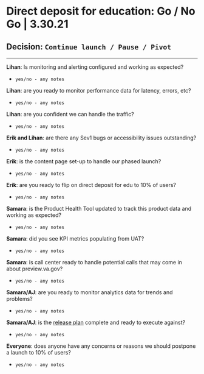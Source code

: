 # Direct deposit for education: Go / No Go | 3.30.21

## Decision: `Continue launch / Pause / Pivot`

---

**Lihan**: Is monitoring and alerting configured and working as expected?
- `yes/no - any notes`

**Lihan**: are you ready to monitor performance data for latency, errors, etc?
- `yes/no - any notes`

**Lihan**: are you confident we can handle the traffic?
- `yes/no - any notes`

**Erik and Lihan**: are there any Sev1 bugs or accessibility issues outstanding?
- `yes/no - any notes`

**Erik**: is the content page set-up to handle our phased launch?
- `yes/no - any notes`

**Erik**: are you ready to flip on direct deposit for edu to 10% of users?
- `yes/no - any notes`

**Samara**: is the Product Health Tool updated to track this product data and working as expected?
- `yes/no - any notes`

**Samara**: did you see KPI metrics populating from UAT?
- `yes/no - any notes`

**Samara**: is call center ready to handle potential calls that may come in about preview.va.gov?
- `yes/no - any notes`

**Samara/AJ**: are you ready to monitor analytics data for trends and problems?
- `yes/no - any notes`

**Samara/AJ**: is the [release plan](https://github.com/department-of-veterans-affairs/va.gov-team/blob/master/products/identity-personalization/direct-deposit/edu-direct-deposit/product/Release%20Plan.md) complete and ready to execute against?
- `yes/no - any notes`

**Everyone**: does anyone have any concerns or reasons we should postpone a launch to 10% of users?
- `yes/no - any notes`
